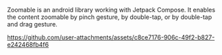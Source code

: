 

Zoomable is an android library working with Jetpack Compose. It enables the content zoomable by pinch gesture, by double-tap, or by double-tap and drag gesture.

https://github.com/user-attachments/assets/c8ce7176-906c-49f2-b827-e242468fb4f6

